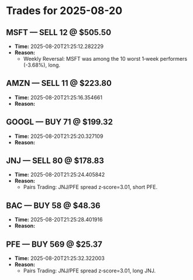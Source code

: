 # Trades for 2025-08-20

## MSFT — SELL 12 @ $505.50
- **Time:** 2025-08-20T21:25:12.282229
- **Reason:**
  - Weekly Reversal: MSFT was among the 10 worst 1‑week performers (-3.68%), long.

## AMZN — SELL 11 @ $223.80
- **Time:** 2025-08-20T21:25:16.354661
- **Reason:**

## GOOGL — BUY 71 @ $199.32
- **Time:** 2025-08-20T21:25:20.327109
- **Reason:**

## JNJ — SELL 80 @ $178.83
- **Time:** 2025-08-20T21:25:24.405842
- **Reason:**
  - Pairs Trading: JNJ/PFE spread z‑score=3.01, short PFE.

## BAC — BUY 58 @ $48.36
- **Time:** 2025-08-20T21:25:28.401916
- **Reason:**

## PFE — BUY 569 @ $25.37
- **Time:** 2025-08-20T21:25:32.322003
- **Reason:**
  - Pairs Trading: JNJ/PFE spread z‑score=3.01, long JNJ.

